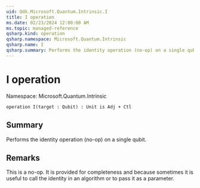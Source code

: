 ```yaml
---
uid: Qdk.Microsoft.Quantum.Intrinsic.I
title: I operation
ms.date: 02/23/2024 12:00:00 AM
ms.topic: managed-reference
qsharp.kind: operation
qsharp.namespace: Microsoft.Quantum.Intrinsic
qsharp.name: I
qsharp.summary: Performs the identity operation (no-op) on a single qubit.
---
```


# I operation

Namespace: Microsoft.Quantum.Intrinsic

```qsharp
operation I(target : Qubit) : Unit is Adj + Ctl
```

## Summary
Performs the identity operation (no-op) on a single qubit.

## Remarks
This is a no-op. It is provided for completeness and because
sometimes it is useful to call the identity in an algorithm or to pass it as a parameter.
